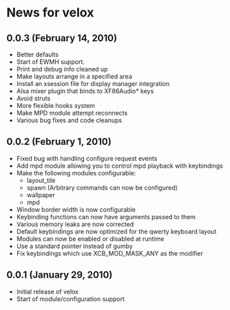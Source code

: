 News for velox
==============

0.0.3 (February 14, 2010)
-------------------------
* Better defaults
* Start of EWMH support.
* Print and debug info cleaned up
* Make layouts arrange in a specified area
* Install an xsession file for display manager integration
* Alsa mixer plugin that binds to XF86Audio\* keys
* Avoid struts
* More flexible hooks system
* Make MPD module attempt reconnects
* Various bug fixes and code cleanups

0.0.2 (February 1, 2010)
------------------------
* Fixed bug with handling configure request events
* Add mpd module allowing you to control mpd playback with keybindings
* Make the following modules configurable:
    - layout\_tile
    - spawn (Arbitrary commands can now be configured)
    - wallpaper
    - mpd
* Window border width is now configurable
* Keybinding functions can now have arguments passed to them
* Various memory leaks are now corrected
* Default keybindings are now optimized for the qwerty keyboard layout
* Modules can now be enabled or disabled at runtime
* Use a standard pointer instead of gumby
* Fix keybindings which use XCB\_MOD\_MASK\_ANY as the modifier

0.0.1 (January 29, 2010)
------------------------
* Initial release of velox
* Start of module/configuration support

<!-- vim: set ft=mkd tw=80 spell spelllang=en fo=ctroqln : -->


